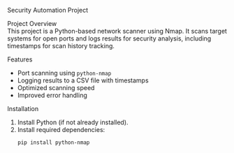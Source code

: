 Security Automation Project

Project Overview  
This project is a Python-based network scanner using Nmap. It scans target systems for open ports and logs results for security analysis, including timestamps for scan history tracking.

Features  
- Port scanning using `python-nmap`  
- Logging results to a CSV file with timestamps  
- Optimized scanning speed  
- Improved error handling  

Installation  
1. Install Python (if not already installed).  
2. Install required dependencies:  
   ```bash
   pip install python-nmap
